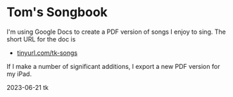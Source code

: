 # Tom's Songbook

I'm using Google Docs to create a PDF version of songs I enjoy to sing. The short URL for the doc is

- [tinyurl.com/tk-songs](https://tinyurl.com/tk-songs)

If I make a number of significant additions, I export a new PDF version for my iPad.

2023-06-21 tk